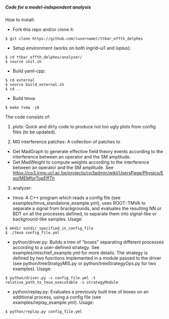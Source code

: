 ##### Code for a model-independent analysis ####

How to install:
 * Fork this repo and/or clone it: 
```
$ git clone https://github.com/(username)/ttbar_effth_delphes
```
 
 * Setup environment (works on both ingrid-ui1 and lxplus):
```
$ cd ttbar_effth_delphes/analyzer/
$ source init.sh
```

 * Build yaml-cpp: 
```
$ cd external 
$ source build_external.sh
$ cd ..
```

 * Build tmva:
```
$ make tvma -j8 
```


The code consists of:

1) plots: 
Quick and dirty code to produce not too ugly plots from config files (to be updated).

2) MG interference patches:
A collection of patches to
 * Get MadGraph to generate effective field theory events according to the interference between an operator and the SM amplitude.
 * Get MadWeight to compute weights according to the interference between an operator and the SM amplitude. See https://cp3.irmp.ucl.ac.be/projects/cp3admin/wiki/UsersPage/Physics/Exp/MEMforTopEffTh

3) analyzer:
 * tmva: A C++ program which reads a config file (see examples/tmva_standalone_example.yml), uses ROOT::TMVA to separate a signal from brackgrounds, and evaluates the resulting NN or BDT on all the processes defined, to separate them into signal-like or background-like samples. Usage: 
```
$ mkdir outdir_specified_in_config_file
$ ./tmva config_file.yml
```

 * python/driver.py: Builds a tree of "boxes" separating different processes according to a user-defined strategy. See examples/mischief_example.yml for more details. The strategy is defined by two functions implemented in a module passed to the driver (see python/treeStratgyMIS.py or python/treeStrategyOps.py for two examples). Usage: 
```
$ python/driver.py -c config_file.yml -t relative_path_to_tmva_executable -s strategyModule
```

 * python/replay.py: Evaluates a previously built tree of boxes on an additional process, using a config file (see examples/replay_example.yml). Usage:
```
$ python/replay.py config_file.yml
```

